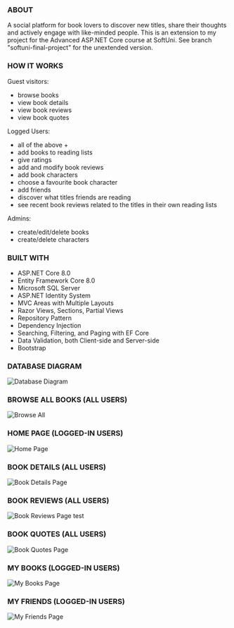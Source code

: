 ### ABOUT
A social platform for book lovers to discover new titles, share their thoughts and actively engage with like-minded people. 
This is an extension to my project for the Advanced ASP.NET Core course at SoftUni. 
See branch "softuni-final-project" for the unextended version.

### HOW IT WORKS
Guest visitors:
- browse books
- view book details
- view book reviews
- view book quotes

Logged Users:
- all of the above +
- add books to reading lists
- give ratings
- add and modify book reviews
- add book characters
- choose a favourite book character
- add friends
- discover what titles friends are reading
- see recent book reviews related to the titles in their own reading lists

Admins:
- create/edit/delete books
- create/delete characters

### BUILT WITH
- ASP.NET Core 8.0
- Entity Framework Core 8.0
- Microsoft SQL Server
- ASP.NET Identity System
- MVC Areas with Multiple Layouts
- Razor Views, Sections, Partial Views
- Repository Pattern
- Dependency Injection
- Searching, Filtering, and Paging with EF Core
- Data Validation, both Client-side and Server-side
- Bootstrap

### DATABASE DIAGRAM
![Database Diagram](https://github.com/user-attachments/assets/abdfe1ff-dbc8-4f50-a18b-3fb76ff295e7)

### BROWSE ALL BOOKS (ALL USERS)
![Browse All](https://github.com/user-attachments/assets/9cedf9aa-93a8-42c3-9cc7-7a8fdb05b199)

### HOME PAGE (LOGGED-IN USERS)
![Home Page](https://github.com/user-attachments/assets/ba0814d9-d235-41f4-a958-9a925f90b2f2)

### BOOK DETAILS (ALL USERS)
![Book Details Page](https://github.com/user-attachments/assets/b923ae0d-ef4e-48d0-98b3-19171df28ada)

### BOOK REVIEWS (ALL USERS)
![Book Reviews Page test](https://github.com/user-attachments/assets/f4acf59d-ba21-4cc6-b8bb-d0a6bd5f163f)

### BOOK QUOTES (ALL USERS)
![Book Quotes Page](https://github.com/user-attachments/assets/8e8adf89-9029-4770-bad2-489157750ea7)

### MY BOOKS (LOGGED-IN USERS)
![My Books Page](https://github.com/user-attachments/assets/695f8516-7061-415a-bf52-7a4001f4d725)

### MY FRIENDS (LOGGED-IN USERS)
![My Friends Page](https://github.com/user-attachments/assets/2357521f-7267-4376-87fb-0d857aa4c8bd)









